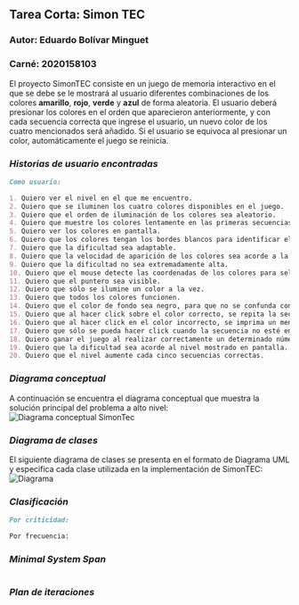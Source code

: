 ## Tarea Corta: Simon TEC
### Autor: Eduardo Bolívar Minguet
### Carné: 2020158103

El proyecto SimonTEC consiste en un juego de memoria interactivo en el que se debe se le mostrará al usuario diferentes combinaciones de los colores **amarillo**, **rojo**, **verde** y **azul** de forma aleatoria. El usuario deberá presionar los colores en el orden que aparecieron anteriormente, y con cada secuencia correcta que ingrese el usuario, un nuevo color de los cuatro mencionados será añadido. Si el usuario se equivoca al presionar un color, automáticamente el juego se reinicia.    

### _Historias de usuario encontradas_
```markdown
Como usuario:

1. Quiero ver el nivel en el que me encuentro.
2. Quiero que se iluminen los cuatro colores disponibles en el juego.
3. Quiero que el orden de iluminación de los colores sea aleatorio.
4. Quiero que muestre los colores lentamente en las primeras secuencias.
5. Quiero ver los colores en pantalla.
6. Quiero que los colores tengan los bordes blancos para identificar el área cuando no estén iluminados.
7. Quiero que la dificultad sea adaptable.
8. Quiero que la velocidad de aparición de los colores sea acorde a la dificultad actual.
9. Quiero que la dificultad no sea extremadamente alta.
10. Quiero que el mouse detecte las coordenadas de los colores para seleccionarlo.
11. Quiero que el puntero sea visible.
12. Quiero que sólo se ilumine un color a la vez.
13. Quiero que todos los colores funcionen.
14. Quiero que el color de fondo sea negro, para que no se confunda con los colores en juego.
15. Quiero que al hacer click sobre el color correcto, se repita la secuencia con otra iluminación al final.
16. Quiero que al hacer click en el color incorrecto, se imprima un mensaje en consola que lo comunique.
17. Quiero que sólo se pueda hacer click cuando la secuencia no esté en ejecución. 
18. Quiero ganar el juego al realizar correctamente un determinado número de secuencias.
19. Quiero que la dificultad sea acorde al nivel mostrado en pantalla.
20. Quiero que el nivel aumente cada cinco secuencias correctas. 
```
### _Diagrama conceptual_
A continuación se encuentra el diagrama conceptual que muestra la solución principal del problema a alto nivel: 
![Diagrama conceptual SimonTec](https://user-images.githubusercontent.com/62963679/116627385-4528c900-a90a-11eb-9374-d34a5064d000.png)

### _Diagrama de clases_
El siguiente diagrama de clases se presenta en el formato de Diagrama UML y especifica cada clase utilizada en la implementación de SimonTEC: ![Diagrama](src)

### _Clasificación_
```markdown
Por criticidad:

Por frecuencia:
```
### _Minimal System Span_
```markdown
```
### _Plan de iteraciones_
```markdown
``` 
